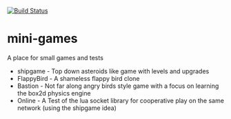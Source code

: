 
[![Build Status](https://travis-ci.com/austinmdillow/mini-games.svg?branch=master)](https://travis-ci.com/austinmdillow/mini-games)
# mini-games
A place for small games and tests

* shipgame - Top down asteroids like game with levels and upgrades
* FlappyBird - A shameless flappy bird clone
* Bastion - Not far along angry birds style game with a focus on learning the box2d physics engine
* Online - A Test of the lua socket library for cooperative play on the same network (using the shipgame idea)
  
